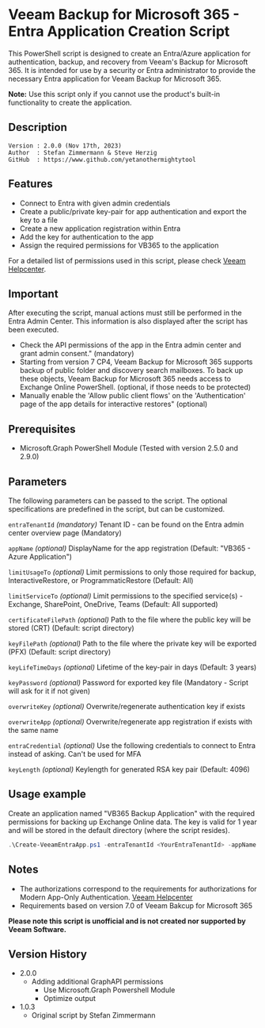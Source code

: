 # Veeam Backup for Microsoft 365 - Entra Application Creation Script

This PowerShell script is designed to create an Entra/Azure application for authentication, backup, and recovery from Veeam's Backup for Microsoft 365. It is intended for use by a security or Entra administrator to provide the necessary Entra application for Veeam Backup for Microsoft 365.

**Note:** Use this script only if you cannot use the product's built-in functionality to create the application. 

## Description
~~~~
Version : 2.0.0 (Nov 17th, 2023)
Author  : Stefan Zimmermann & Steve Herzig
GitHub  : https://www.github.com/yetanothermightytool
~~~~

## Features
- Connect to Entra with given admin credentials
- Create a public/private key-pair for app authentication and export the key to a file
- Create a new application registration within Entra
- Add the key for authentication to the app
- Assign the required permissions for VB365 to the application

For a detailed list of permissions used in this script, please check [Veeam Helpcenter](https://helpcenter.veeam.com/docs/vbo365/guide/azure_ad_applications.html).

## Important
After executing the script, manual actions must still be performed in the Entra Admin Center. This information is also displayed after the script has been executed.

- Check the API permissions of the app in the Entra admin center and grant admin consent." (mandatory)
- Starting from version 7 CP4, Veeam Backup for Microsoft 365 supports backup of public folder and discovery search mailboxes. To back up these objects, Veeam Backup for Microsoft 365 needs access to Exchange Online PowerShell. (optional, if those needs to be protected)
- Manually enable the 'Allow public client flows' on the 'Authentication' page of the app details for interactive restores" (optional)

## Prerequisites

- Microsoft.Graph PowerShell Module (Tested with version 2.5.0 and 2.9.0)

## Parameters
The following parameters can be passed to the script. The optional specifications are predefined in the script, but can be customized.

`entraTenantId`
_(mandatory)_ Tenant ID - can be found on the Entra admin center overview page (Mandatory)

`appName`
_(optional)_ DisplayName for the app registration (Default: "VB365 - Azure Application")
 
`limitUsageTo`
_(optional)_ Limit permissions to only those required for backup, InteractiveRestore, or ProgrammaticRestore (Default: All)

`limitServiceTo`
_(optional)_ Limit permissions to the specified service(s) - Exchange, SharePoint, OneDrive, Teams (Default: All supported)

`certificateFilePath` 
_(optional)_ Path to the file where the public key will be stored (CRT) (Default: script directory)

`keyFilePath`
_(optional)_ Path to the file where the private key will be exported (PFX) (Default: script directory)

`keyLifeTimeDays` 
_(optional)_ Lifetime of the key-pair in days (Default: 3 years)

`keyPassword` 
_(optional)_ Password for exported key file (Mandatory - Script will ask for it if not given)

`overwriteKey`
_(optional)_ Overwrite/regenerate authentication key if exists

`overwriteApp` 
_(optional)_ Overwrite/regenerate app registration if exists with the same name

`entraCredential`
_(optional)_ Use the following credentials to connect to Entra instead of asking. Can't be used for MFA

`keyLength` 
_(optional)_ Keylength for generated RSA key pair (Default: 4096)


## Usage example
Create an application named "VB365 Backup Application" with the required permissions for backing up Exchange Online data. The key is valid for 1 year and will be stored in the default directory (where the script resides).

```powershell
.\Create-VeeamEntraApp.ps1 -entraTenantId <YourEntraTenantId> -appName "VB365 Backup Application" -limitUsageTo "Backup" -limitServiceTo "Exchange" -certificateFilePath -keyLifeTimeDays 365
```

## Notes
- The authorizations correspond to the requirements for authorizations for Modern App-Only Authentication. [Veeam Helpcenter](https://helpcenter.veeam.com/docs/vbo365/guide/ad_app_permissions_sd.html)
- Requirements based on version 7.0 of Veeam Bakcup for Microsoft 365

**Please note this script is unofficial and is not created nor supported by Veeam Software.**

## Version History
* 2.0.0
  * Adding additional GraphAPI permissions
	* Use Microsoft.Graph Powershell Module
	* Optimize output
* 1.0.3
    * Original script by Stefan Zimmermann
	

